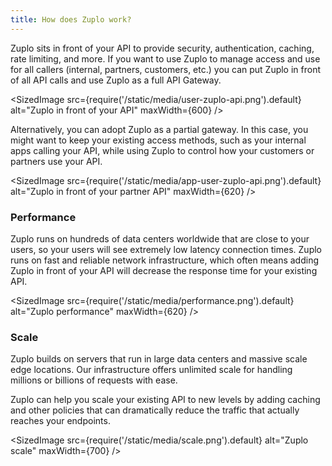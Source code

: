 ```yaml
---
title: How does Zuplo work?
---
```


Zuplo sits in front of your API to provide security, authentication, caching, rate limiting, and more. If you want to use Zuplo to manage access and use for all callers (internal, partners, customers, etc.) you can put Zuplo in front of all API calls and use Zuplo as a full API Gateway.

<SizedImage
src={require('/static/media/user-zuplo-api.png').default}
alt="Zuplo in front of your API"
maxWidth={600}
/>

Alternatively, you can adopt Zuplo as a partial gateway. In this case, you might want to keep your existing access methods, such as your internal apps calling your API, while using Zuplo to control how your customers or partners use your API.

<SizedImage
src={require('/static/media/app-user-zuplo-api.png').default}
alt="Zuplo in front of your partner API"
maxWidth={620}
/>

### Performance

Zuplo runs on hundreds of data centers worldwide that are close to your users, so your users will see extremely low latency connection times. Zuplo runs on fast and reliable network infrastructure, which often means adding Zuplo in front of your API will decrease the response time for your existing API.

<SizedImage
src={require('/static/media/performance.png').default}
alt="Zuplo performance"
maxWidth={620}
/>

### Scale

Zuplo builds on servers that run in large data centers and massive scale edge locations. Our infrastructure offers unlimited scale for handling millions or billions of requests with ease.

Zuplo can help you scale your existing API to new levels by adding caching and other policies that can dramatically reduce the traffic that actually reaches your endpoints.

<SizedImage
src={require('/static/media/scale.png').default}
alt="Zuplo scale"
maxWidth={700}
/>
